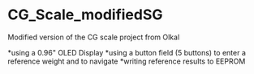 # CG_Scale_modifiedSG
Modified version of the CG scale project from Olkal

*using a 0.96" OLED Display
*using a button field (5 buttons) to enter a reference weight and to navigate
*writing reference results to EEPROM
